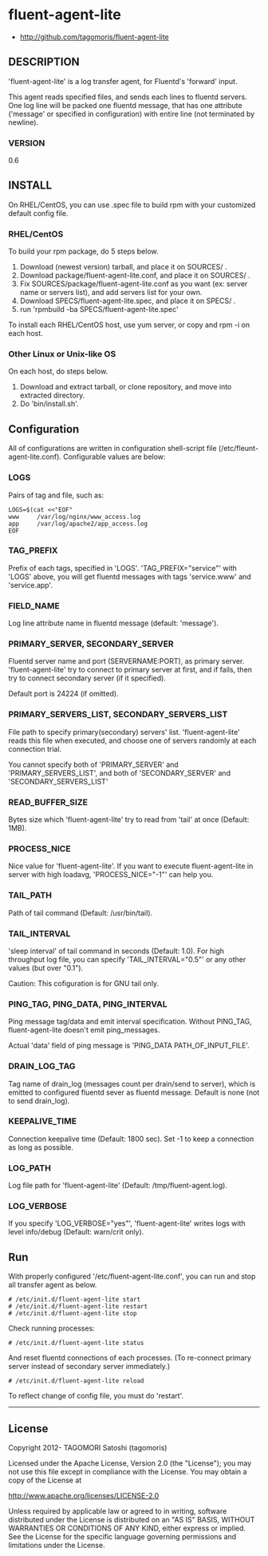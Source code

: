 # fluent-agent-lite

* http://github.com/tagomoris/fluent-agent-lite

## DESCRIPTION

'fluent-agent-lite' is a log transfer agent, for Fluentd's 'forward' input.

This agent reads specified files, and sends each lines to fluentd servers. One log line will be packed one fluentd message, that has one attribute ('message' or specified in configuration) with entire line (not terminated by newline).

### VERSION

0.6

## INSTALL

On RHEL/CentOS, you can use .spec file to build rpm with your customized default config file.

### RHEL/CentOS

To build your rpm package, do 5 steps below.

1. Download (newest version) tarball, and place it on SOURCES/ .
2. Download package/fluent-agent-lite.conf, and place it on SOURCES/ .
3. Fix SOURCES/package/fluent-agent-lite.conf as you want (ex: server name or servers list), and add servers list for your own.
4. Download SPECS/fluent-agent-lite.spec, and place it on SPECS/ .
5. run 'rpmbuild -ba SPECS/fluent-agent-lite.spec'

To install each RHEL/CentOS host, use yum server, or copy and rpm -i on each host.

### Other Linux or Unix-like OS

On each host, do steps below.

1. Download and extract tarball, or clone repository, and move into extracted directory.
2. Do 'bin/install.sh'.

## Configuration

All of configurations are written in configuration shell-script file (/etc/fleunt-agent-lite.conf). Configurable values are below:

### LOGS

Pairs of tag and file, such as:

    LOGS=$(cat <<"EOF"
    www     /var/log/nginx/www_access.log
    app     /var/log/apache2/app_access.log
    EOF

### TAG_PREFIX

Prefix of each tags, specified in 'LOGS'. 'TAG_PREFIX="service"' with 'LOGS' above, you will get fluentd messages with tags 'service.www' and 'service.app'.

### FIELD_NAME

Log line attribute name in fluentd message (default: 'message').

### PRIMARY_SERVER, SECONDARY_SERVER

Fluentd server name and port (SERVERNAME:PORT), as primary server. 'fluent-agent-lite' try to connect to primary server at first, and if fails, then try to connect secondary server (if it specified).

Default port is 24224 (if omitted).

### PRIMARY_SERVERS_LIST, SECONDARY_SERVERS_LIST

File path to specify primary(secondary) servers' list. 'fluent-agent-lite' reads this file when executed, and choose one of servers randomly at each connection trial.

You cannot specify both of 'PRIMARY\_SERVER' and 'PRIMARY\_SERVERS\_LIST', and both of 'SECONDARY\_SERVER' and 'SECONDARY\_SERVERS\_LIST'

### READ_BUFFER_SIZE

Bytes size which 'fluent-agent-lite' try to read from 'tail' at once (Default: 1MB).

### PROCESS_NICE

Nice value for 'fluent-agent-lite'. If you want to execute fluent-agent-lite in server with high loadavg, 'PROCESS_NICE="-1"' can help you.

### TAIL_PATH

Path of tail command (Default: /usr/bin/tail).

### TAIL_INTERVAL

'sleep interval' of tail command in seconds (Default: 1.0). For high throughput log file, you can specify 'TAIL_INTERVAL="0.5"' or any other values (but over "0.1").

Caution: This cofiguration is for GNU tail only.

### PING_TAG, PING_DATA, PING_INTERVAL

Ping message tag/data and emit interval specification. Without PING\_TAG, fluent-agent-lite doesn't emit ping\_messages.

Actual 'data' field of ping message is 'PING_DATA PATH\_OF\_INPUT\_FILE'.

### DRAIN_LOG_TAG

Tag name of drain\_log (messages count per drain/send to server), which is emitted to configured fluentd sever as fluentd message. Default is none (not to send drain\_log).

### KEEPALIVE_TIME

Connection keepalive time (Default: 1800 sec). Set -1 to keep a connection as long as possible. 

### LOG_PATH

Log file path for 'fluent-agent-lite' (Default: /tmp/fluent-agent.log).

### LOG_VERBOSE

If you specify 'LOG_VERBOSE="yes"', 'fluent-agent-lite' writes logs with level info/debug (Default: warn/crit only).

## Run

With properly configured '/etc/fluent-agent-lite.conf', you can run and stop all transfer agent as below.

    # /etc/init.d/fluent-agent-lite start
    # /etc/init.d/fluent-agent-lite restart
    # /etc/init.d/fluent-agent-lite stop

Check running processes:

    # /etc/init.d/fluent-agent-lite status

And reset fluentd connections of each processes. (To re-connect primary server instead of secondary server immediately.)

    # /etc/init.d/fluent-agent-lite reload

To reflect change of config file, you must do 'restart'.

* * * * *

## License

Copyright 2012- TAGOMORI Satoshi (tagomoris)

Licensed under the Apache License, Version 2.0 (the "License");
you may not use this file except in compliance with the License.
You may obtain a copy of the License at

   http://www.apache.org/licenses/LICENSE-2.0

Unless required by applicable law or agreed to in writing, software
distributed under the License is distributed on an "AS IS" BASIS,
WITHOUT WARRANTIES OR CONDITIONS OF ANY KIND, either express or implied.
See the License for the specific language governing permissions and
limitations under the License.
